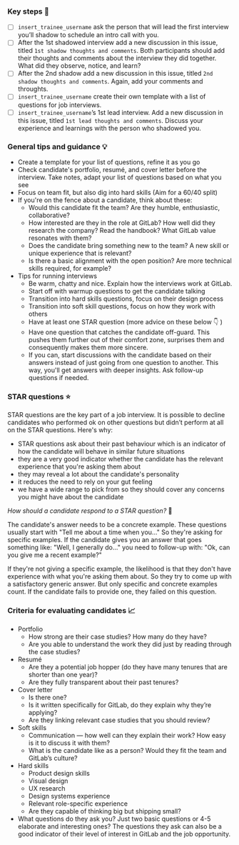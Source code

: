 ### Key steps :walking: 

* [ ] `insert_trainee_username` ask the person that will lead the first interview you’ll shadow to schedule an intro call with you.
* [ ] After the 1st shadowed interview add a new discussion in this issue, titled `1st shadow thoughts and comments`. Both participants should add their thoughts and comments about the interview they did together. What did they observe, notice, and learn?
* [ ] After the 2nd shadow add a new discussion in this issue, titled `2nd shadow thoughts and comments`. Again, add your comments and throughts.
* [ ] `insert_trainee_username` create their own template with a list of questions for job interviews.
* [ ] `insert_trainee_username`’s 1st lead interview. Add a new discussion in this issue, titled `1st lead thoughts and comments`. Discuss your experience and learnings with the person who shadowed you.

### General tips and guidance :bulb: 

* Create a template for your list of questions, refine it as you go
* Check candidate's portfolio, resumé, and cover letter before the interview. Take notes, adapt your list of questions based on what you see
* Focus on team fit, but also dig into hard skills (Aim for a 60/40 split)
* If you're on the fence about a candidate, think about these:
  * Would this candidate fit the team? Are they humble, enthusiastic, collaborative?
  * How interested are they in the role at GitLab? How well did they research the company? Read the handbook? What GitLab value resonates with them?
  * Does the candidate bring something new to the team? A new skill or unique experience that is relevant?
  * Is there a basic alignment with the open position? Are more technical skills required, for example?
* Tips for running interviews
  * Be warm, chatty and nice. Explain how the interviews work at GitLab.
  * Start off with warmup questions to get the candidate talking
  * Transition into hard skills questions, focus on their design process
  * Transition into soft skill questions, focus on how they work with others
  * Have at least one STAR question (more advice on these below :point_down: )
  * Have one question that catches the candidate off-guard. This pushes them further out of their comfort zone, surprises them and consequently makes them more sincere. 
  * If you can, start discussions with the candidate based on their answers instead of just going from one question to another. This way, you'll get answers with deeper insights. Ask follow-up questions if needed.

### STAR questions :star: 

STAR questions are the key part of a job interview. It is possible to decline candidates who performed ok on other questions but didn’t perform at all on the STAR questions. Here's why:

* STAR questions ask about their past behaviour which is an indicator of how the candidate will behave in similar future situations
* they are a very good indicator whether the candidate has the relevant experience that you're asking them about
* they may reveal a lot about the candidate's personality
* it reduces the need to rely on your gut feeling
* we have a wide range to pick from so they should cover any concerns you might have about the candidate

_How should a candidate respond to a STAR question?_ :thinking: 

The candidate's answer needs to be a concrete example. These questions usually start with "Tell me about a time when you..." So they're asking for specific examples. If the candidate gives you an answer that goes something like: "Well, I generally do..." you need to follow-up with: "Ok, can you give me a recent example?"

If they're not giving a specific example, the likelihood is that they don't have experience with what you're asking them about. So they try to come up with a satisfactory generic answer. But only specific and concrete examples count. If the candidate fails to provide one, they failed on this question.

### Criteria for evaluating candidates :chart_with_upwards_trend: 

* Portfolio
  * How strong are their case studies? How many do they have?
  * Are you able to understand the work they did just by reading through the case studies?
* Resumé
  * Are they a potential job hopper (do they have many tenures that are shorter than one year)?
  * Are they fully transparent about their past tenures?
* Cover letter
  * Is there one?
  * Is it written specifically for GitLab, do they explain why they’re applying? 
  * Are they linking relevant case studies that you should review?
* Soft skills
  * Communication — how well can they explain their work? How easy is it to discuss it with them?
  * What is the candidate like as a person? Would they fit the team and GitLab’s culture?
* Hard skills
  * Product design skills
  * Visual design
  * UX research
  * Design systems experience
  * Relevant role-specific experience
  * Are they capable of thinking big but shipping small?
* What questions do they ask you? Just two basic questions or 4-5 elaborate and interesting ones? The questions they ask can also be a good indicator of their level of interest in GitLab and the job opportunity.
